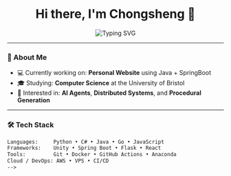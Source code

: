 <h1 align="center">
  Hi there, I'm Chongsheng 👋
</h1>

<p align="center">
  <img src="https://readme-typing-svg.herokuapp.com?font=Fira+Code&weight=500&size=24&pause=1000&center=true&vCenter=true&width=435&lines=Working+on+my+website." alt="Typing SVG" />
</p>

---

### 🚀 About Me

- 💻 Currently working on: **Personal Website** using Java + SpringBoot  
- 🎓 Studying: **Computer Science** at the University of Bristol  
- 🧠 Interested in: **AI Agents**, **Distributed Systems**, and **Procedural Generation**

---

### 🛠️ Tech Stack

```txt
Languages:     Python • C# • Java • Go • JavaScript
Frameworks:    Unity • Spring Boot • Flask • React
Tools:         Git • Docker • GitHub Actions • Anaconda
Cloud / DevOps: AWS • VPS • CI/CD
-->
